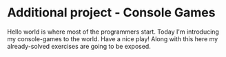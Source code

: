 # Additional project - Console Games
Hello world is where most of the programmers start. Today I'm introducing my console-games to the world. Have a nice play!
Along with this here my already-solved exercises are going to be exposed. 
